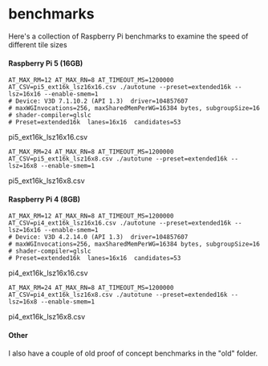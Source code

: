# benchmarks
Here's a collection of Raspberry Pi benchmarks to examine the speed of different tile sizes

#### Raspberry Pi 5 (16GB)
```shell
AT_MAX_RM=12 AT_MAX_RN=8 AT_TIMEOUT_MS=1200000 AT_CSV=pi5_ext16k_lsz16x16.csv ./autotune --preset=extended16k --lsz=16x16 --enable-smem=1
# Device: V3D 7.1.10.2 (API 1.3)  driver=104857607
# maxWGInvocations=256, maxSharedMemPerWG=16384 bytes, subgroupSize=16
# shader-compiler=glslc
# Preset=extended16k  lanes=16x16  candidates=53
```
pi5_ext16k_lsz16x16.csv

```shell
AT_MAX_RM=24 AT_MAX_RN=8 AT_TIMEOUT_MS=1200000 AT_CSV=pi5_ext16k_lsz16x8.csv ./autotune --preset=extended16k --lsz=16x8 --enable-smem=1
```
pi5_ext16k_lsz16x8.csv

#### Raspberry Pi 4 (8GB)
```shell
AT_MAX_RM=12 AT_MAX_RN=8 AT_TIMEOUT_MS=1200000 AT_CSV=pi4_ext16k_lsz16x16.csv ./autotune --preset=extended16k --lsz=16x16 --enable-smem=1
# Device: V3D 4.2.14.0 (API 1.3)  driver=104857607
# maxWGInvocations=256, maxSharedMemPerWG=16384 bytes, subgroupSize=16
# shader-compiler=glslc
# Preset=extended16k  lanes=16x16  candidates=53
```
pi4_ext16k_lsz16x16.csv

```shell
AT_MAX_RM=24 AT_MAX_RN=8 AT_TIMEOUT_MS=1200000 AT_CSV=pi4_ext16k_lsz16x8.csv ./autotune --preset=extended16k --lsz=16x8 --enable-smem=1
```
pi4_ext16k_lsz16x8.csv

#### Other
I also have a couple of old proof of concept benchmarks in the "old" folder.
